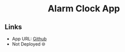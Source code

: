 <h1 align="center">Alarm Clock App</h1>

## Links
- App URL: [Github](https://github.com/ibrahimov13/alarm-clock-app.git)
- Not Deployed 🌐
